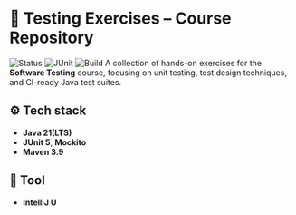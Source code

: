 # 🧪 Testing Exercises – Course Repository

![Status](https://img.shields.io/badge/status-active-brightgreen) ![JUnit](https://img.shields.io/badge/JUnit-5.x-25A162) ![Build](https://img.shields.io/badge/build-Maven-blue)
A collection of hands-on exercises for the **Software Testing** course, focusing on unit testing, test design techniques, and CI-ready Java test suites.
## ⚙️ Tech stack
- **Java 21(LTS)**
- **JUnit 5**, **Mockito**
- **Maven 3.9**
## 🧩 Tool
- **IntelliJ U**
